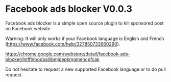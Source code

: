 # Facebook ads blocker V0.0.3

Facebook ads blocker is a simple open source plugin to kill sponsored post on Facebook website.

Warning:
It will only works if your Facebook language is English and French (https://www.facebook.com/help/327850733950290).

https://chrome.google.com/webstore/detail/facebook-ads-blocker/lmfflnbopbailibmjpepkmgmencpfcak

Do not hesitate to request a new supported Facebook language or to do pull request.
